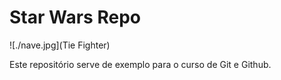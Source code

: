 # Star Wars Repo

![./nave.jpg](Tie Fighter)

Este repositório serve de exemplo para o curso de Git e Github.